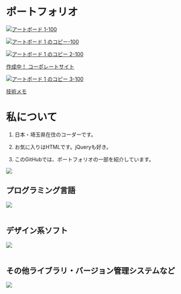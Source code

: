# ポートフォリオ
[![アートボード 1-100](https://github.com/928sekine/928sekine/assets/78334118/c0f57566-410b-4baf-939c-be42f5f67dc5)
](https://928sekine.github.io/dental-clinic/)

[![アートボード 1 のコピー-100](https://github.com/928sekine/928sekine/assets/78334118/3098a6d4-5143-4b29-9430-619b516d0946)
](https://928sekine.github.io/hamburger-shop/)

[![アートボード 1 のコピー 2-100](https://github.com/928sekine/928sekine/assets/78334118/132badc7-6d09-4dc9-9720-0a75d51b654f)
](https://portfolio.sekinerina.com/)

[作成中！	コーポレートサイト](https://928sekine.github.io/corporate-site-practice/)

[![アートボード 1 のコピー 3-100](https://github.com/928sekine/928sekine/assets/78334118/df6abf8d-2bb2-493b-9c15-d664fc019a11)
](https://sekinerina.com/)

[技術メモ](https://zenn.dev/928sekine)


# 私について

1. 日本・埼玉県在住のコーダーです。

2. お気に入りはHTMLです。jQueryも好き。

3. このGitHubでは、ポートフォリオの一部を紹介しています。


![](https://github-readme-stats.vercel.app/api/top-langs?username=928sekine&show_icons=true&locale=en&layout=compact)

## プログラミング言語

<img src="https://skillicons.dev/icons?i=html,css,js,jquery,php," /> <br /><br />

## デザイン系ソフト

<img src="https://skillicons.dev/icons?i=ai,ps,xd,figma," /> <br /><br />

## その他ライブラリ・バージョン管理システムなど

<img src="https://skillicons.dev/icons?i=vscode,wordpress,git,discord," /> <br /><br />

